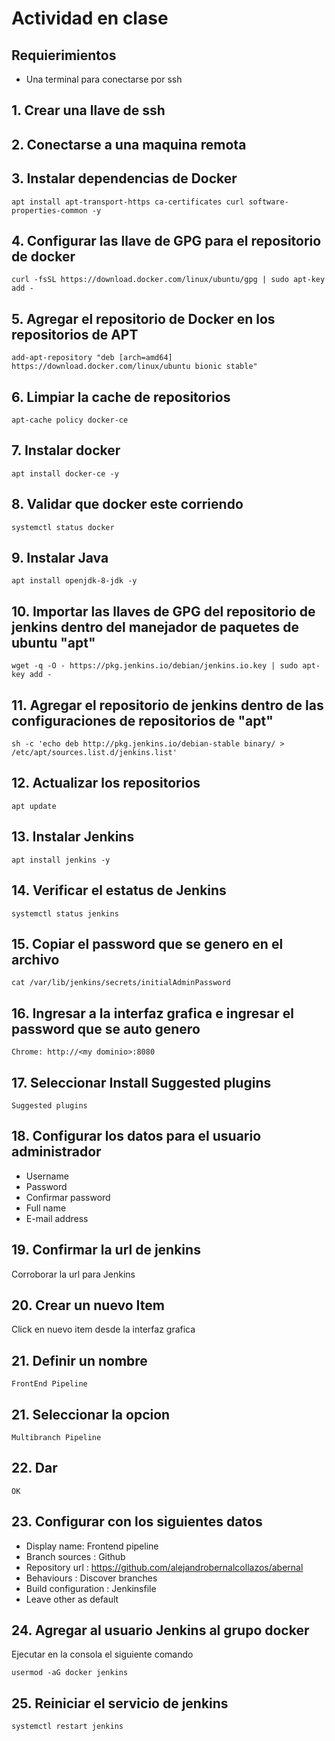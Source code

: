 # Actividad en clase

## Requierimientos

- Una terminal para conectarse por ssh

## 1. Crear una llave de ssh

## 2. Conectarse a una maquina remota

## 3. Instalar dependencias de Docker

```
apt install apt-transport-https ca-certificates curl software-properties-common -y
```

## 4. Configurar las llave de GPG para el repositorio de docker

```
curl -fsSL https://download.docker.com/linux/ubuntu/gpg | sudo apt-key add -
```

## 5. Agregar el repositorio de Docker en los repositorios de APT

```
add-apt-repository "deb [arch=amd64] https://download.docker.com/linux/ubuntu bionic stable"
```

## 6. Limpiar la cache de repositorios

```
apt-cache policy docker-ce
```

## 7. Instalar docker

```
apt install docker-ce -y
```

## 8. Validar que docker este corriendo

```
systemctl status docker
```

## 9. Instalar Java

```
apt install openjdk-8-jdk -y
```

## 10. Importar las llaves de GPG del repositorio de jenkins dentro del manejador de paquetes de ubuntu "apt"

```
wget -q -O - https://pkg.jenkins.io/debian/jenkins.io.key | sudo apt-key add -
```

## 11. Agregar el repositorio de jenkins dentro de las configuraciones de repositorios de "apt"

```
sh -c 'echo deb http://pkg.jenkins.io/debian-stable binary/ > /etc/apt/sources.list.d/jenkins.list'
```

## 12. Actualizar los repositorios

```
apt update
```

## 13. Instalar Jenkins

```
apt install jenkins -y
```

## 14. Verificar el estatus de Jenkins

```
systemctl status jenkins
```

## 15. Copiar el password que se genero en el archivo

```
cat /var/lib/jenkins/secrets/initialAdminPassword
```

## 16. Ingresar a la interfaz grafica e ingresar el password que se auto genero

```
Chrome: http://<my dominio>:8080
```

## 17. Seleccionar Install Suggested plugins

```
Suggested plugins
```

## 18. Configurar los datos para el usuario administrador

- Username
- Password
- Confirmar password
- Full name
- E-mail address

## 19. Confirmar la url de jenkins

Corroborar la url para Jenkins

## 20. Crear un nuevo Item

Click en nuevo item desde la interfaz grafica

## 21. Definir un nombre

```
FrontEnd Pipeline
```

## 21. Seleccionar la opcion

```
Multibranch Pipeline
```

## 22. Dar 

```
OK
```

## 23. Configurar con los siguientes datos

- Display name: Frontend pipeline
- Branch sources : Github
- Repository url : https://github.com/alejandrobernalcollazos/abernal
- Behaviours     : Discover branches
- Build configuration : Jenkinsfile
- Leave other as default 

## 24. Agregar al usuario Jenkins al grupo docker

Ejecutar en la consola el siguiente comando

```
usermod -aG docker jenkins
```

## 25. Reiniciar el servicio de jenkins

```
systemctl restart jenkins
```
